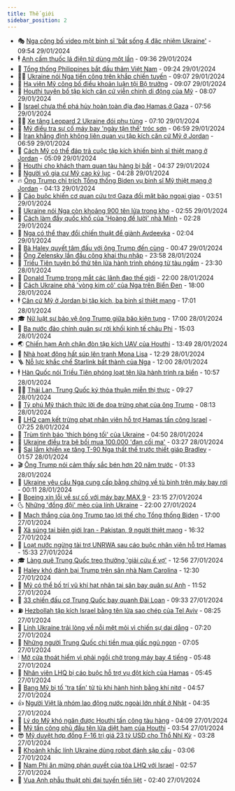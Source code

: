```yaml
---
title: Thế giới
sidebar_position: 2
---
```


<!-- vnexpress-the-gioi:START -->
- 🎭 [Nga công bố video một binh sĩ &#39;bắt sống 4 đặc nhiệm Ukraine&#39;](https://vnexpress.net/nga-cong-bo-video-mot-binh-si-bat-song-4-dac-nhiem-ukraine-4706400.html) - 09:54 29/01/2024
- 🕴 [Anh cấm thuốc lá điện tử dùng một lần](https://vnexpress.net/anh-cam-thuoc-la-dien-tu-dung-mot-lan-4706383.html) - 09:36 29/01/2024
- 🤭 [Tổng thống Philippines bắt đầu thăm Việt Nam](https://vnexpress.net/tong-thong-philippines-bat-dau-tham-viet-nam-4706325.html) - 09:24 29/01/2024
- 🧑‍💻 [Ukraine nói Nga tiến công trên khắp chiến tuyến](https://vnexpress.net/ukraine-noi-nga-tien-cong-tren-khap-chien-tuyen-4706378.html) - 09:07 29/01/2024
- 🦏 [Hạ viện Mỹ công bố điều khoản luận tội Bộ trưởng](https://vnexpress.net/ha-vien-my-cong-bo-dieu-khoan-luan-toi-bo-truong-4706414.html) - 09:07 29/01/2024
- 🦒 [Houthi tuyên bố tập kích căn cứ viễn chinh di động của Mỹ](https://vnexpress.net/houthi-tuyen-bo-tap-kich-can-cu-vien-chinh-di-dong-cua-my-4706342.html) - 08:07 29/01/2024
- 🌈 [Israel chưa thể phá hủy hoàn toàn địa đạo Hamas ở Gaza](https://vnexpress.net/israel-chua-the-pha-huy-hoan-toan-dia-dao-hamas-o-gaza-4706348.html) - 07:56 29/01/2024
- 🧑‍🏫 [Xe tăng Leopard 2 Ukraine đói phụ tùng](https://vnexpress.net/xe-tang-leopard-2-ukraine-doi-phu-tung-4704194.html) - 07:10 29/01/2024
- 🐲 [Mỹ điều tra sự cố máy bay &#39;ngày tận thế&#39; tróc sơn](https://vnexpress.net/my-dieu-tra-su-co-may-bay-ngay-tan-the-troc-son-4706311.html) - 06:59 29/01/2024
- 🦒 [Iran khẳng định không liên quan vụ tập kích căn cứ Mỹ ở Jordan](https://vnexpress.net/iran-khang-dinh-khong-lien-quan-vu-tap-kich-can-cu-my-o-jordan-4706252.html) - 06:59 29/01/2024
- 🐻 [Cách Mỹ có thể đáp trả cuộc tập kích khiến binh sĩ thiệt mạng ở Jordan](https://vnexpress.net/cach-my-co-the-dap-tra-cuoc-tap-kich-khien-binh-si-thiet-mang-o-jordan-4706142.html) - 05:09 29/01/2024
- 🚀 [Houthi cho khách tham quan tàu hàng bị bắt](https://vnexpress.net/houthi-cho-khach-tham-quan-tau-hang-bi-bat-4706291.html) - 04:37 29/01/2024
- 🥰 [Người vô gia cư Mỹ cao kỷ lục](https://vnexpress.net/nguoi-vo-gia-cu-my-cao-ky-luc-4706262.html) - 04:28 29/01/2024
- 🔥 [Ông Trump chỉ trích Tổng thống Biden vụ binh sĩ Mỹ thiệt mạng ở Jordan](https://vnexpress.net/ong-trump-chi-trich-tong-thong-biden-vu-binh-si-my-thiet-mang-o-jordan-4706250.html) - 04:13 29/01/2024
- 🥳 [Cáo buộc khiến cơ quan cứu trợ Gaza đối mặt bão ngoại giao](https://vnexpress.net/cao-buoc-khien-co-quan-cuu-tro-gaza-doi-mat-bao-ngoai-giao-4706210.html) - 03:51 29/01/2024
- 💼 [Ukraine nói Nga còn khoảng 900 tên lửa trong kho](https://vnexpress.net/ukraine-noi-nga-con-khoang-900-ten-lua-trong-kho-4706197.html) - 02:55 29/01/2024
- 🤡 [Cách làm đầy quốc khố của &#39;Hoàng đế lười&#39; nhà Minh](https://vnexpress.net/cach-lam-day-quoc-kho-cua-hoang-de-luoi-nha-minh-4704646.html) - 02:28 29/01/2024
- 🌁 [Nga có thể thay đổi chiến thuật để giành Avdeevka](https://vnexpress.net/nga-co-the-thay-doi-chien-thuat-de-gianh-avdeevka-4706177.html) - 02:04 29/01/2024
- 🤩 [Bà Haley quyết tâm đấu với ông Trump đến cùng](https://vnexpress.net/ba-haley-quyet-tam-dau-voi-ong-trump-den-cung-4706127.html) - 00:47 29/01/2024
- 🎉 [Ông Zelensky lần đầu công khai thu nhập](https://vnexpress.net/ong-zelensky-lan-dau-cong-khai-thu-nhap-4706125.html) - 23:58 28/01/2024
- 🎉 [Triều Tiên tuyên bố thử tên lửa hành trình phóng từ tàu ngầm](https://vnexpress.net/trieu-tien-tuyen-bo-thu-ten-lua-hanh-trinh-phong-tu-tau-ngam-4706122.html) - 23:30 28/01/2024
- 🌁 [Donald Trump trong mắt các lãnh đạo thế giới](https://vnexpress.net/donald-trump-trong-mat-cac-lanh-dao-the-gioi-4705524.html) - 22:00 28/01/2024
- 🌊 [Cách Ukraine phá &#39;vòng kim cô&#39; của Nga trên Biển Đen](https://vnexpress.net/cach-ukraine-pha-vong-kim-co-cua-nga-tren-bien-den-4702722.html) - 18:00 28/01/2024
- 🕴 [Căn cứ Mỹ ở Jordan bị tập kích, ba binh sĩ thiệt mạng](https://vnexpress.net/can-cu-my-o-jordan-bi-tap-kich-ba-binh-si-thiet-mang-4706112.html) - 17:01 28/01/2024
- 🎓 [Nữ luật sư bảo vệ ông Trump giữa bão kiện tụng](https://vnexpress.net/nu-luat-su-bao-ve-ong-trump-giua-bao-kien-tung-4704162.html) - 17:00 28/01/2024
- 🦩 [Ba nước đảo chính quân sự rời khối kinh tế châu Phi](https://vnexpress.net/ba-nuoc-dao-chinh-quan-su-roi-khoi-kinh-te-chau-phi-4706098.html) - 15:03 28/01/2024
- 🌏 [Chiến hạm Anh chặn đòn tập kích UAV của Houthi](https://vnexpress.net/chien-ham-anh-chan-don-tap-kich-uav-cua-houthi-4706089.html) - 13:49 28/01/2024
- 🌋 [Nhà hoạt động hất súp lên tranh Mona Lisa](https://vnexpress.net/nha-hoat-dong-hat-sup-len-tranh-mona-lisa-4706084.html) - 12:29 28/01/2024
- 🪜 [Nỗ lực khắc chế Starlink bất thành của Nga](https://vnexpress.net/no-luc-khac-che-starlink-bat-thanh-cua-nga-4705750.html) - 12:00 28/01/2024
- 🕴 [Hàn Quốc nói Triều Tiên phóng loạt tên lửa hành trình ra biển](https://vnexpress.net/han-quoc-noi-trieu-tien-phong-loat-ten-lua-hanh-trinh-ra-bien-4706070.html) - 10:57 28/01/2024
- 🧑‍🏫 [Thái Lan, Trung Quốc ký thỏa thuận miễn thị thực](https://vnexpress.net/thai-lan-trung-quoc-ky-thoa-thuan-mien-thi-thuc-4706050.html) - 09:27 28/01/2024
- 🌮 [Tỷ phú Mỹ thách thức lời đe dọa trừng phạt của ông Trump](https://vnexpress.net/ty-phu-my-thach-thuc-loi-de-doa-trung-phat-cua-ong-trump-4706037.html) - 08:13 28/01/2024
- 🚦 [LHQ cam kết trừng phạt nhân viên hỗ trợ Hamas tấn công Israel](https://vnexpress.net/lhq-cam-ket-trung-phat-nhan-vien-ho-tro-hamas-tan-cong-israel-4706033.html) - 07:25 28/01/2024
- 💫 [Trùm tình báo &#39;thích bóng tối&#39; của Ukraine](https://vnexpress.net/trum-tinh-bao-thich-bong-toi-cua-ukraine-4703458.html) - 04:50 28/01/2024
- 🤡 [Ukraine điều tra bê bối mua 100.000 &#39;đạn cối ma&#39;](https://vnexpress.net/ukraine-dieu-tra-be-boi-mua-100-000-dan-coi-ma-4705960.html) - 03:27 28/01/2024
- 🦣 [Sai lầm khiến xe tăng T-90 Nga thất thế trước thiết giáp Bradley](https://vnexpress.net/sai-lam-khien-xe-tang-t-90-nga-that-the-truoc-thiet-giap-bradley-4705800.html) - 01:57 28/01/2024
- 🎬 [Ông Trump nói cảm thấy sắc bén hơn 20 năm trước](https://vnexpress.net/ong-trump-noi-cam-thay-sac-ben-hon-20-nam-truoc-4705947.html) - 01:33 28/01/2024
- 🎉 [Ukraine yêu cầu Nga cung cấp bằng chứng về tù binh trên máy bay rơi](https://vnexpress.net/ukraine-yeu-cau-nga-cung-cap-bang-chung-ve-tu-binh-tren-may-bay-roi-4705942.html) - 00:11 28/01/2024
- 🎡 [Boeing xin lỗi về sự cố với máy bay MAX 9](https://vnexpress.net/boeing-xin-loi-ve-su-co-voi-may-bay-max-9-4705940.html) - 23:15 27/01/2024
- 🌜 [Những &#39;đồng đội&#39; mèo của lính Ukraine](https://vnexpress.net/nhung-dong-doi-meo-cua-linh-ukraine-4705456.html) - 22:00 27/01/2024
- 🎡 [Mạch thắng của ông Trump tạo lợi thế cho Tổng thống Biden](https://vnexpress.net/mach-thang-cua-ong-trump-tao-loi-the-cho-tong-thong-biden-4704899.html) - 17:00 27/01/2024
- 🤗 [Xả súng tại biên giới Iran - Pakistan, 9 người thiệt mạng](https://vnexpress.net/xa-sung-tai-bien-gioi-iran-pakistan-9-nguoi-thiet-mang-4705930.html) - 16:32 27/01/2024
- 🦩 [Loạt nước ngừng tài trợ UNRWA sau cáo buộc nhân viên hỗ trợ Hamas](https://vnexpress.net/loat-nuoc-ngung-tai-tro-unrwa-sau-cao-buoc-nhan-vien-ho-tro-hamas-4705914.html) - 15:33 27/01/2024
- 🎓 [Làng quê Trung Quốc treo thưởng &#39;giải cứu ế vợ&#39;](https://vnexpress.net/lang-que-trung-quoc-treo-thuong-giai-cuu-e-vo-4705901.html) - 12:56 27/01/2024
- 🌁 [Haley khó đánh bại Trump trên sân nhà Nam Carolina](https://vnexpress.net/haley-kho-danh-bai-trump-tren-san-nha-nam-carolina-4705724.html) - 12:30 27/01/2024
- 🤩 [Mỹ có thể bố trí vũ khí hạt nhân tại sân bay quân sự Anh](https://vnexpress.net/my-co-the-bo-tri-vu-khi-hat-nhan-tai-san-bay-quan-su-anh-4705885.html) - 11:52 27/01/2024
- 👹 [33 chiến đấu cơ Trung Quốc bay quanh Đài Loan](https://vnexpress.net/33-chien-dau-co-trung-quoc-bay-quanh-dai-loan-4705864.html) - 09:33 27/01/2024
- ⛽️ [Hezbollah tập kích Israel bằng tên lửa sao chép của Tel Aviv](https://vnexpress.net/hezbollah-tap-kich-israel-bang-ten-lua-sao-chep-cua-tel-aviv-4705820.html) - 08:25 27/01/2024
- 🚀 [Lính Ukraine trải lòng về nỗi mệt mỏi vì chiến sự dai dẳng](https://vnexpress.net/linh-ukraine-trai-long-ve-noi-met-moi-vi-chien-su-dai-dang-4705841.html) - 07:20 27/01/2024
- 🎡 [Những người Trung Quốc chi tiền mua giấc ngủ ngon](https://vnexpress.net/nhung-nguoi-trung-quoc-chi-tien-mua-giac-ngu-ngon-4705748.html) - 07:05 27/01/2024
- 🕯 [Mở cửa thoát hiểm vì phải ngồi chờ trong máy bay 4 tiếng](https://vnexpress.net/mo-cua-thoat-hiem-vi-phai-ngoi-cho-trong-may-bay-4-tieng-4705788.html) - 05:48 27/01/2024
- 🐻 [Nhân viên LHQ bị cáo buộc hỗ trợ vụ đột kích của Hamas](https://vnexpress.net/nhan-vien-lhq-bi-cao-buoc-ho-tro-vu-dot-kich-cua-hamas-4705775.html) - 05:45 27/01/2024
- 🚦 [Bang Mỹ bị tố &#39;tra tấn&#39; tử tù khi hành hình bằng khí nitơ](https://vnexpress.net/bang-my-bi-to-tra-tan-tu-tu-khi-hanh-hinh-bang-khi-nito-4705749.html) - 04:57 27/01/2024
- 👍 [Người Việt là nhóm lao động nước ngoài lớn nhất ở Nhật](https://vnexpress.net/nguoi-viet-la-nhom-lao-dong-nuoc-ngoai-lon-nhat-o-nhat-4705781.html) - 04:35 27/01/2024
- 🚀 [Lý do Mỹ khó ngăn được Houthi tấn công tàu hàng](https://vnexpress.net/ly-do-my-kho-ngan-duoc-houthi-tan-cong-tau-hang-4704639.html) - 04:09 27/01/2024
- 🌮 [Mỹ tấn công phủ đầu tên lửa diệt hạm của Houthi](https://vnexpress.net/my-tan-cong-phu-dau-ten-lua-diet-ham-cua-houthi-4705761.html) - 03:54 27/01/2024
- 😎 [Mỹ duyệt hợp đồng F-16 trị giá 23 tỷ USD cho Thổ Nhĩ Kỳ](https://vnexpress.net/my-duyet-hop-dong-f-16-tri-gia-23-ty-usd-cho-tho-nhi-ky-4705745.html) - 03:28 27/01/2024
- 🐲 [Khoảnh khắc lính Ukraine dùng robot đánh sập cầu](https://vnexpress.net/khoanh-khac-linh-ukraine-dung-robot-danh-sap-cau-4705754.html) - 03:06 27/01/2024
- 💫 [Nam Phi ăn mừng phán quyết của tòa LHQ với Israel](https://vnexpress.net/nam-phi-an-mung-phan-quyet-cua-toa-lhq-voi-israel-4705709.html) - 02:57 27/01/2024
- 👀 [Vua Anh phẫu thuật phì đại tuyến tiền liệt](https://vnexpress.net/vua-anh-phau-thuat-phi-dai-tuyen-tien-liet-4705721.html) - 02:40 27/01/2024<!-- vnexpress-the-gioi:END -->